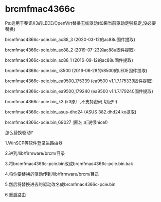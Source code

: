 # brcmfmac4366c

Ps:适用于斐讯K3的LEDE/OpenWrt替换无线驱动(如果当前驱动足够稳定,没必要替换)


brcmfmac4366c-pcie.bin_ac88_3  (2020-03-12的ac88u固件提取)

brcmfmac4366c-pcie.bin_ac88_2  (2019-07-23的ac88u固件提取)

brcmfmac4366c-pcie.bin_ac88_1  (2016-09-12的ac88u固件提取)

brcmfmac4366c-pcie.bin_r8500   (2016-06-28的r8500的LEDE固件提取)

brcmfmac4366c-pcie.bin_ea9500_175339  (ea9500 v1.1.7.175339固件提取)

brcmfmac4366c-pcie.bin_ea9500_179240  (ea9500 v1.1.7.179240固件提取)

brcmfmac4366c-pcie.bin_k3          (k3原厂,不支持密码,切记!!!)

brcmfmac4366c-pcie.bin_asus-dhd24  (ASUS 382.dhd24.ko提取)

brcmfmac4366c-pcie.bin_69027       (匿名,听说很nice!)




怎么替换驱动?

1.WinSCP等软件登录进路由器

2.进到/lib/firmware/brcm/目录

3.将brcmfmac4366c-pcie.bin改成brcmfmac4366c-pcie.bin.bak

4.将你要替换的驱动传到/lib/firmware/brcm/目录

5.然后将替换进去的驱动改名成brcmfmac4366c-pcie.bin

6.重启路由


